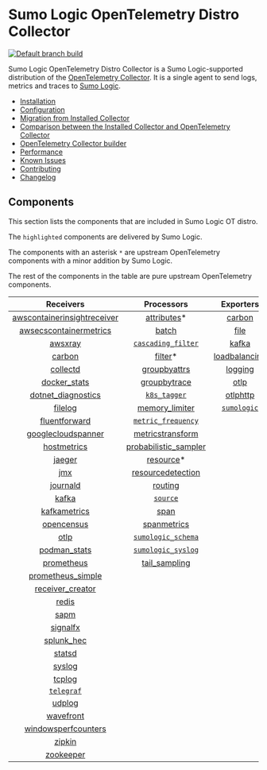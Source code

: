 # Sumo Logic OpenTelemetry Distro Collector

[![Default branch build](https://github.com/SumoLogic/sumologic-otel-collector/actions/workflows/dev_builds.yml/badge.svg)](https://github.com/SumoLogic/sumologic-otel-collector/actions/workflows/dev_builds.yml)

Sumo Logic OpenTelemetry Distro Collector is a Sumo Logic-supported distribution of the [OpenTelemetry Collector][otc_link].
It is a single agent to send logs, metrics and traces to [Sumo Logic][sumologic].

[otc_link]: https://github.com/open-telemetry/opentelemetry-collector
[sumologic]: https://www.sumologic.com

- [Installation](docs/Installation.md)
- [Configuration](docs/Configuration.md)
- [Migration from Installed Collector](docs/Migration.md)
- [Comparison between the Installed Collector and OpenTelemetry Collector](docs/Comparison.md)
- [OpenTelemetry Collector builder](./otelcolbuilder/README.md)
- [Performance](docs/Performance.md)
- [Known Issues](docs/KnownIssues.md)
- [Contributing](./CONTRIBUTING.md)
- [Changelog](./CHANGELOG.md)

## Components

This section lists the components that are included in Sumo Logic OT distro.

The `highlighted` components are delivered by Sumo Logic.

The components with an asterisk `*` are upstream OpenTelemetry components with a minor addition by Sumo Logic.

The rest of the components in the table are pure upstream OpenTelemetry components.

|                         Receivers                          |                       Processors                       |               Exporters                |                 Extensions                  |
|:----------------------------------------------------------:|:------------------------------------------------------:|:--------------------------------------:|:-------------------------------------------:|
| [awscontainerinsightreceiver][awscontainerinsightreceiver] |           [attributes][attributesprocessor]*           |        [carbon][carbonexporter]        | [bearertokenauth][bearertokenauthextension] |
|  [awsecscontainermetrics][awsecscontainermetricsreceiver]  |                [batch][batchprocessor]                 |          [file][fileexporter]          |    [file_storage][filestorageextension]     |
|                 [awsxray][awsxrayreceiver]                 |     [`cascading_filter`][cascadingfilterprocessor]     |         [kafka][kafkaexporter]         |    [health_check][healthcheckextension]     |
|                  [carbon][carbonreceiver]                  |               [filter][filterprocessor]*               | [loadbalancing][loadbalancingexporter] |     [memory_ballast][ballastextension]      |
|                [collectd][collectdreceiver]                |         [groupbyattrs][groupbyattrsprocessor]          |       [logging][loggingexporter]       |          [oidc][oidcauthextension]          |
|            [docker_stats][dockerstatsreceiver]             |         [groupbytrace][groupbytraceprocessor]          |          [otlp][otlpexporter]          |           [pprof][pprofextension]           |
|      [dotnet_diagnostics][dotnetdiagnosticsreceiver]       |              [`k8s_tagger`][k8sprocessor]              |      [otlphttp][otlphttpexporter]      |      [`sumologic`][sumologicextension]      |
|                 [filelog][filelogreceiver]                 |        [memory_limiter][memorylimiterprocessor]        |    [`sumologic`][sumologicexporter]    |          [zpages][zpagesextension]          |
|           [fluentforward][fluentforwardreceiver]           |     [`metric_frequency`][metricfrequencyprocessor]     |                                        |                                             |
|      [googlecloudspanner][googlecloudspannerreceiver]      |     [metricstransform][metricstransformprocessor]      |                                        |                                             |
|             [hostmetrics][hostmetricsreceiver]             | [probabilistic_sampler][probabilisticsamplerprocessor] |                                        |                                             |
|                  [jaeger][jaegerreceiver]                  |             [resource][resourceprocessor]*             |                                        |                                             |
|                     [jmx][jmxreceiver]                     |    [resourcedetection][resourcedetectionprocessor]     |                                        |                                             |
|                [journald][journaldreceiver]                |              [routing][routingprocessor]               |                                        |                                             |
|                   [kafka][kafkareceiver]                   |              [`source`][sourceprocessor]               |                                        |                                             |
|            [kafkametrics][kafkametricsreceiver]            |                 [span][spanprocessor]                  |                                        |                                             |
|              [opencensus][opencensusreceiver]              |          [spanmetrics][spanmetricsprocessor]           |                                        |                                             |
|                    [otlp][otlpreceiver]                    |     [`sumologic_schema`][sumologicschemaprocessor]     |                                        |                                             |
|               [podman_stats][podmanreceiver]               |     [`sumologic_syslog`][sumologicsyslogprocessor]     |                                        |                                             |
|              [prometheus][prometheusreceiver]              |         [tail_sampling][tailsamplingprocessor]         |                                        |                                             |
|       [prometheus_simple][simpleprometheusreceiver]        |                                                        |                                        |                                             |
|            [receiver_creator][receivercreator]             |                                                        |                                        |                                             |
|                   [redis][redisreceiver]                   |                                                        |                                        |                                             |
|                    [sapm][sapmreceiver]                    |                                                        |                                        |                                             |
|                [signalfx][signalfxreceiver]                |                                                        |                                        |                                             |
|              [splunk_hec][splunkhecreceiver]               |                                                        |                                        |                                             |
|                  [statsd][statsdreceiver]                  |                                                        |                                        |                                             |
|                  [syslog][syslogreceiver]                  |                                                        |                                        |                                             |
|                  [tcplog][tcplogreceiver]                  |                                                        |                                        |                                             |
|               [`telegraf`][telegrafreceiver]               |                                                        |                                        |                                             |
|                  [udplog][udplogreceiver]                  |                                                        |                                        |                                             |
|               [wavefront][wavefrontreceiver]               |                                                        |                                        |                                             |
|     [windowsperfcounters][windowsperfcountersreceiver]     |                                                        |                                        |                                             |
|                  [zipkin][zipkinreceiver]                  |                                                        |                                        |                                             |
|               [zookeeper][zookeeperreceiver]               |                                                        |                                        |                                             |

[awscontainerinsightreceiver]: https://github.com/open-telemetry/opentelemetry-collector-contrib/tree/v0.49.0/receiver/awscontainerinsightreceiver
[awsecscontainermetricsreceiver]: https://github.com/open-telemetry/opentelemetry-collector-contrib/tree/v0.49.0/receiver/awsecscontainermetricsreceiver
[awsxrayreceiver]: https://github.com/open-telemetry/opentelemetry-collector-contrib/tree/v0.49.0/receiver/awsxrayreceiver
[carbonreceiver]: https://github.com/open-telemetry/opentelemetry-collector-contrib/tree/v0.49.0/receiver/carbonreceiver
[collectdreceiver]: https://github.com/open-telemetry/opentelemetry-collector-contrib/tree/v0.49.0/receiver/collectdreceiver
[dockerstatsreceiver]: https://github.com/open-telemetry/opentelemetry-collector-contrib/tree/v0.49.0/receiver/dockerstatsreceiver
[dotnetdiagnosticsreceiver]: https://github.com/open-telemetry/opentelemetry-collector-contrib/tree/v0.49.0/receiver/dotnetdiagnosticsreceiver
[filelogreceiver]: https://github.com/open-telemetry/opentelemetry-collector-contrib/tree/v0.49.0/receiver/filelogreceiver
[fluentforwardreceiver]: https://github.com/open-telemetry/opentelemetry-collector-contrib/tree/v0.49.0/receiver/fluentforwardreceiver
[googlecloudspannerreceiver]: https://github.com/open-telemetry/opentelemetry-collector-contrib/tree/v0.49.0/receiver/googlecloudspannerreceiver
[hostmetricsreceiver]: https://github.com/open-telemetry/opentelemetry-collector-contrib/tree/v0.49.0/receiver/hostmetricsreceiver
[jaegerreceiver]: https://github.com/open-telemetry/opentelemetry-collector-contrib/tree/v0.49.0/receiver/jaegerreceiver
[jmxreceiver]: https://github.com/open-telemetry/opentelemetry-collector-contrib/tree/v0.49.0/receiver/jmxreceiver
[journaldreceiver]: https://github.com/open-telemetry/opentelemetry-collector-contrib/tree/v0.49.0/receiver/journaldreceiver
[kafkareceiver]: https://github.com/open-telemetry/opentelemetry-collector-contrib/tree/v0.49.0/receiver/kafkareceiver
[kafkametricsreceiver]: https://github.com/open-telemetry/opentelemetry-collector-contrib/tree/v0.49.0/receiver/kafkametricsreceiver
[opencensusreceiver]: https://github.com/open-telemetry/opentelemetry-collector-contrib/tree/v0.49.0/receiver/opencensusreceiver
[otlpreceiver]: https://github.com/open-telemetry/opentelemetry-collector/tree/v0.49.0/receiver/otlpreceiver
[podmanreceiver]: https://github.com/open-telemetry/opentelemetry-collector-contrib/tree/v0.49.0/receiver/podmanreceiver
[prometheusreceiver]: https://github.com/open-telemetry/opentelemetry-collector-contrib/tree/v0.49.0/receiver/prometheusreceiver
[receivercreator]: https://github.com/open-telemetry/opentelemetry-collector-contrib/tree/v0.49.0/receiver/receivercreator
[redisreceiver]: https://github.com/open-telemetry/opentelemetry-collector-contrib/tree/v0.49.0/receiver/redisreceiver
[sapmreceiver]: https://github.com/open-telemetry/opentelemetry-collector-contrib/tree/v0.49.0/receiver/sapmreceiver
[signalfxreceiver]: https://github.com/open-telemetry/opentelemetry-collector-contrib/tree/v0.49.0/receiver/signalfxreceiver
[simpleprometheusreceiver]: https://github.com/open-telemetry/opentelemetry-collector-contrib/tree/v0.49.0/receiver/simpleprometheusreceiver
[splunkhecreceiver]: https://github.com/open-telemetry/opentelemetry-collector-contrib/tree/v0.49.0/receiver/splunkhecreceiver
[syslogreceiver]: https://github.com/open-telemetry/opentelemetry-collector-contrib/tree/v0.49.0/receiver/syslogreceiver
[statsdreceiver]: https://github.com/open-telemetry/opentelemetry-collector-contrib/tree/v0.49.0/receiver/statsdreceiver
[tcplogreceiver]: https://github.com/open-telemetry/opentelemetry-collector-contrib/tree/v0.49.0/receiver/tcplogreceiver
[telegrafreceiver]: ./pkg/receiver/telegrafreceiver
[udplogreceiver]: https://github.com/open-telemetry/opentelemetry-collector-contrib/tree/v0.49.0/receiver/udplogreceiver
[wavefrontreceiver]: https://github.com/open-telemetry/opentelemetry-collector-contrib/tree/v0.49.0/receiver/wavefrontreceiver
[windowsperfcountersreceiver]: https://github.com/open-telemetry/opentelemetry-collector-contrib/tree/v0.49.0/receiver/windowsperfcountersreceiver
[zipkinreceiver]: https://github.com/open-telemetry/opentelemetry-collector-contrib/tree/v0.49.0/receiver/zipkinreceiver
[zookeeperreceiver]: https://github.com/open-telemetry/opentelemetry-collector-contrib/tree/v0.49.0/receiver/zookeeperreceiver

[attributesprocessor]: https://github.com/SumoLogic/opentelemetry-collector-contrib/tree/v0.49.0-filterprocessor/processor/attributesprocessor
[batchprocessor]: https://github.com/open-telemetry/opentelemetry-collector/tree/v0.49.0/processor/batchprocessor
[cascadingfilterprocessor]: ./pkg/processor/cascadingfilterprocessor
[filterprocessor]: https://github.com/SumoLogic/opentelemetry-collector-contrib/tree/v0.49.0-filterprocessor/processor/filterprocessor
[groupbyattrsprocessor]: https://github.com/open-telemetry/opentelemetry-collector-contrib/tree/v0.49.0/processor/groupbyattrsprocessor
[groupbytraceprocessor]: https://github.com/open-telemetry/opentelemetry-collector-contrib/tree/v0.49.0/processor/groupbytraceprocessor
[k8sprocessor]: ./pkg/processor/k8sprocessor
[memorylimiterprocessor]: https://github.com/open-telemetry/opentelemetry-collector/tree/v0.49.0/processor/memorylimiterprocessor
[metricfrequencyprocessor]: ./pkg/processor/metricfrequencyprocessor
[metricstransformprocessor]: https://github.com/open-telemetry/opentelemetry-collector-contrib/tree/v0.49.0/processor/metricstransformprocessor
[probabilisticsamplerprocessor]: https://github.com/open-telemetry/opentelemetry-collector-contrib/tree/v0.49.0/processor/probabilisticsamplerprocessor
[resourcedetectionprocessor]: https://github.com/open-telemetry/opentelemetry-collector-contrib/tree/v0.49.0/processor/resourcedetectionprocessor
[resourceprocessor]: https://github.com/SumoLogic/opentelemetry-collector-contrib/tree/v0.49.0-filterprocessor/processor/resourceprocessor
[routingprocessor]: https://github.com/open-telemetry/opentelemetry-collector-contrib/tree/v0.49.0/processor/routingprocessor
[sourceprocessor]: ./pkg/processor/sourceprocessor
[spanmetricsprocessor]: https://github.com/open-telemetry/opentelemetry-collector-contrib/tree/v0.49.0/processor/spanmetricsprocessor
[spanprocessor]: https://github.com/open-telemetry/opentelemetry-collector-contrib/tree/v0.49.0/processor/spanprocessor
[sumologicschemaprocessor]: ./pkg/processor/sumologicschemaprocessor
[sumologicsyslogprocessor]: ./pkg/processor/sumologicsyslogprocessor
[tailsamplingprocessor]: https://github.com/open-telemetry/opentelemetry-collector-contrib/tree/v0.49.0/processor/tailsamplingprocessor

[carbonexporter]: https://github.com/open-telemetry/opentelemetry-collector-contrib/tree/v0.49.0/exporter/carbonexporter
[fileexporter]: https://github.com/open-telemetry/opentelemetry-collector-contrib/tree/v0.49.0/exporter/fileexporter
[kafkaexporter]: https://github.com/open-telemetry/opentelemetry-collector-contrib/tree/v0.49.0/exporter/kafkaexporter
[loadbalancingexporter]: https://github.com/open-telemetry/opentelemetry-collector-contrib/tree/v0.49.0/exporter/loadbalancingexporter
[loggingexporter]: https://github.com/open-telemetry/opentelemetry-collector/tree/v0.49.0/exporter/loggingexporter
[otlpexporter]: https://github.com/open-telemetry/opentelemetry-collector/tree/v0.49.0/exporter/otlpexporter
[otlphttpexporter]: https://github.com/open-telemetry/opentelemetry-collector/tree/v0.49.0/exporter/otlphttpexporter
[sumologicexporter]: ./pkg/exporter/sumologicexporter

[ballastextension]: https://github.com/open-telemetry/opentelemetry-collector/tree/v0.49.0/extension/ballastextension
[bearertokenauthextension]: https://github.com/open-telemetry/opentelemetry-collector-contrib/tree/v0.49.0/extension/bearertokenauthextension
[filestorageextension]: https://github.com/open-telemetry/opentelemetry-collector-contrib/tree/v0.49.0/extension/storage/filestorage
[healthcheckextension]: https://github.com/open-telemetry/opentelemetry-collector-contrib/tree/v0.49.0/extension/healthcheckextension
[oidcauthextension]: https://github.com/open-telemetry/opentelemetry-collector-contrib/tree/v0.49.0/extension/oidcauthextension
[pprofextension]: https://github.com/open-telemetry/opentelemetry-collector-contrib/tree/v0.49.0/extension/pprofextension
[sumologicextension]: ./pkg/extension/sumologicextension
[zpagesextension]: https://github.com/open-telemetry/opentelemetry-collector/tree/v0.49.0/extension/zpagesextension
